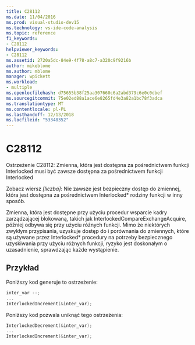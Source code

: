 ```yaml
---
title: C28112
ms.date: 11/04/2016
ms.prod: visual-studio-dev15
ms.technology: vs-ide-code-analysis
ms.topic: reference
f1_keywords:
- C28112
helpviewer_keywords:
- C28112
ms.assetid: 2720a5dc-84e9-4f78-a8c7-a320c9f9216b
author: mikeblome
ms.author: mblome
manager: wpickett
ms.workload:
- multiple
ms.openlocfilehash: d75655b38f25aa307660c6a2abd379c6e0c0dbef
ms.sourcegitcommit: 75e02ed88a1ace6e8265fd4e3a82a1bc78f3adca
ms.translationtype: MT
ms.contentlocale: pl-PL
ms.lasthandoff: 12/13/2018
ms.locfileid: "53348352"
---
```

# <a name="c28112"></a>C28112

Ostrzeżenie C28112: Zmienna, która jest dostępna za pośrednictwem funkcji Interlocked musi być zawsze dostępna za pośrednictwem funkcji Interlocked

Zobacz wiersz *[liczba]*: Nie zawsze jest bezpieczny dostęp do zmiennej, która jest dostępna za pośrednictwem Interlocked\* rodziny funkcji w inny sposób.

Zmienna, która jest dostępne przy użyciu procedur wsparcie kadry zarządzającej blokowaną, takich jak InterlockedCompareExchangeAcquire, później odbywa się przy użyciu różnych funkcji. Mimo że niektórych zwykłym przypisania, uzyskuje dostęp do i porównania do zmiennych, które są używane przez Interlocked\* procedury na potrzeby bezpiecznego uzyskiwania przy użyciu różnych funkcji, ryzyko jest doskonałym o uzasadnienie, sprawdzając każde wystąpienie.

## <a name="example"></a>Przykład

Poniższy kod generuje to ostrzeżenie:

```cpp
inter_var --;
...
InterlockedIncrement(&inter_var);
```
Poniższy kod pozwala uniknąć tego ostrzeżenia:

```cpp
InterlockedDecrement(&inter_var);
...
InterlockedIncrement(&inter_var);
```
